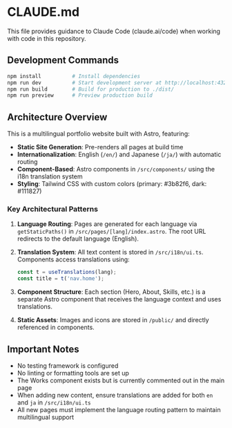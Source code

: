 # CLAUDE.md

This file provides guidance to Claude Code (claude.ai/code) when working with code in this repository.

## Development Commands

```bash
npm install          # Install dependencies
npm run dev          # Start development server at http://localhost:4321
npm run build        # Build for production to ./dist/
npm run preview      # Preview production build
```

## Architecture Overview

This is a multilingual portfolio website built with Astro, featuring:

- **Static Site Generation**: Pre-renders all pages at build time
- **Internationalization**: English (`/en/`) and Japanese (`/ja/`) with automatic routing
- **Component-Based**: Astro components in `/src/components/` using the i18n translation system
- **Styling**: Tailwind CSS with custom colors (primary: #3b82f6, dark: #111827)

### Key Architectural Patterns

1. **Language Routing**: Pages are generated for each language via `getStaticPaths()` in `/src/pages/[lang]/index.astro`. The root URL redirects to the default language (English).

2. **Translation System**: All text content is stored in `/src/i18n/ui.ts`. Components access translations using:
   ```javascript
   const t = useTranslations(lang);
   const title = t('nav.home');
   ```

3. **Component Structure**: Each section (Hero, About, Skills, etc.) is a separate Astro component that receives the language context and uses translations.

4. **Static Assets**: Images and icons are stored in `/public/` and directly referenced in components.

## Important Notes

- No testing framework is configured
- No linting or formatting tools are set up
- The Works component exists but is currently commented out in the main page
- When adding new content, ensure translations are added for both `en` and `ja` in `/src/i18n/ui.ts`
- All new pages must implement the language routing pattern to maintain multilingual support